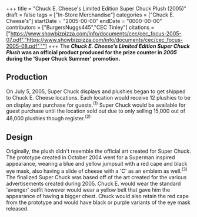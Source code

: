 +++
title = "Chuck E. Cheese's Limited Edition Super Chuck Plush (2005)"
draft = false
tags = ["In-Store Merchandise"]
categories = ["Chuck E. Cheese's"]
startDate = "2005-00-00"
endDate = "0000-00-00"
contributors = ["BurgersNuggs445","CEC Tinley"]
citations = ["https://www.showbizpizza.com/info/documents/cec/cec_focus-2005-07.pdf","https://www.showbizpizza.com/info/documents/cec/cec_focus-2005-08.pdf",""]
+++
The ***Chuck E. Cheese's Limited Edition Super Chuck Plush* was an official product produced for the prize counter in *2005* during the 'Super Chuck Summer' promotion.**

## Production

On July 5, 2005, Super Chuck displays and plushies began to get shipped to Chuck E. Cheese locations. Each location would receive 12 plushies to be on display and purchase for guests.<sup>(1)</sup>
Super Chuck would be available for guest purchase until the location sold out due to only selling 15,000 out of 48,000 plushies though register.<sup>(2)</sup>

## Design

Originally, the plush didn't resemble the official art created for Super Chuck. The prototype created in October 2004 went for a Superman inspired appearance, wearing a blue and yellow jumpsuit with a red cape and black eye mask, also having a slide of cheese with a 'C' as an emblem as well.<sup>(3)</sup>
The finalized Super Chuck was based off of the art created for the various advertisements created during 2005. Chuck E. would wear the standard 'avenger' outfit however would wear a yellow belt that gave him the appearance of having a bigger chest. Chuck would also retain the red cape from the prototype and would have black or purple variants of the eye mask released.
